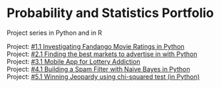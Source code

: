 # Probability and Statistics Portfolio
 Project series in Python and in R
 
 Project: [#1.1 Investigating Fandango Movie Ratings in Python](https://github.com/emmanguyen102/Probability-and-Statistics-Portfolio/blob/master/%231.1%20Investigating%20Fandango%20Movie%20Ratings%20in%20Python.ipynb)
 <br>
 Project: [#2.1 Finding the best markets to advertise in with Python](https://github.com/emmanguyen102/Probability-and-Statistics-Portfolio/blob/master/%232.1%20Finding%20the%20best%20markets%20to%20advertise%20in%20with%20Python.ipynb)
 <br>
 Project: [#3.1 Mobile App for Lottery Addiction](https://github.com/emmanguyen102/Probability-and-Statistics-Portfolio/blob/master/%233.1%20Mobile%20App%20for%20Lottery%20Addiction%20in%20Python.ipynb)
 <br>
Project: [#4.1 Building a Spam Filter with Naive Bayes in Python](https://github.com/emmanguyen102/Probability-and-Statistics-Portfolio/blob/master/%234.1%20Building%20a%20Spam%20Filter%20with%20Naive%20Bayes%20in%20Python.ipynb)
 <br>
Project: [#5.1 Winning Jeopardy using chi-squared test (in Python)](https://github.com/emmanguyen102/Probability-and-Statistics-Portfolio/blob/master/%235.1%20Winning%20Jeopardy%20applying%20chi-squared%20test%20(in%20Python).ipynb)
 <br>
